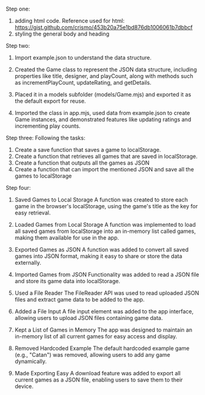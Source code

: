 Step one:
1. adding html code.
Reference used for html:
https://gist.github.com/crismo/453b20a75e1bd876db1006061b7dbbcf 
2. styling the general body and heading

Step two:
1. Import example.json to understand the data structure.

2. Created the Game class to represent the JSON data structure, including properties like title, designer, and playCount, along with methods such as incrementPlayCount, updateRating, and getDetails.

3. Placed it in a models subfolder (models/Game.mjs) and exported it as the default export for reuse.

4. Imported the class in app.mjs, used data from example.json to create Game instances, and demonstrated features like updating ratings and incrementing play counts.

Step three:
Following the tasks:
1. Create a save function that saves a game to localStorage.
2. Create a function that retrieves all games that are saved in localStorage.
3. Create a function that outputs all the games as JSON
4. Create a function that can import the mentioned JSON and save all the games to localStorage

Step four:
1. Saved Games to Local Storage
A function was created to store each game in the browser's localStorage, using the game's title as the key for easy retrieval.

2. Loaded Games from Local Storage
A function was implemented to load all saved games from localStorage into an in-memory list called games, making them available for use in the app.

3. Exported Games as JSON
A function was added to convert all saved games into JSON format, making it easy to share or store the data externally.

4. Imported Games from JSON
Functionality was added to read a JSON file and store its game data into localStorage.

5. Used a File Reader
The FileReader API was used to read uploaded JSON files and extract game data to be added to the app.

6. Added a File Input
A file input element was added to the app interface, allowing users to upload JSON files containing game data.

7. Kept a List of Games in Memory
The app was designed to maintain an in-memory list of all current games for easy access and display.

8. Removed Hardcoded Example
The default hardcoded example game (e.g., "Catan") was removed, allowing users to add any game dynamically.

9. Made Exporting Easy
A download feature was added to export all current games as a JSON file, enabling users to save them to their device.